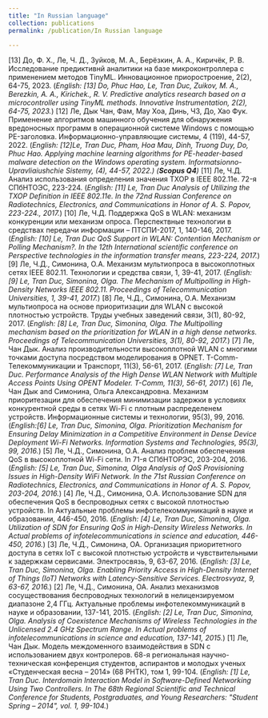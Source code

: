 ```yaml
---
title: "In Russian language"
collection: publications
permalink: /publication/In Russian language

---
```

[13] До, Ф. Х., Ле, Ч. Д., Зуйков, М. А., Берёзкин, А. А., Киричёк, Р. В. Исследование предиктивнй аналитики на базе микроконтроллера с применением методов TinyML. Инновационное приоростроение, 2(2), 64-75, 2023.
(_English: [13] Do, Phuc Hao, Le, Tran Duc, Zuikov, M. A., Berezkin, A. A., Kirichek., R. V. Predictive analytics research based on a microcontroller using TinyML methods. Innovative Instrumentation, 2(2), 64-75, 2023._)
[12] Ле, Дык Чан, Фам, Мау Хоа, Динь, ЧЗ, До, Хао Фук. Применение алгоритмов машинного обучения для обнаружения вредоносных программ в операционной системе Windows с помощью PE-заголовка. Информационно-управляющие системы, 4 (119), 44-57, 2022.
(_English: [12]Le, Tran Duc, Pham, Hoa Mau, Dinh, Truong Duy, Do, Phuc Hao. Applying machine learning algorithms for PE-header-based malware detection on the Windows operating system. Informatsionno-Upravliaiushchie Sistemy, (4), 44-57, 2022.) (**Scopus Q4**)_
[11] Ле, Ч.Д. Анализ использования определения значения TXOP в IEEE 802.11e. 72-я СПбНТОЭС, 223-224.
(_English: [11] Le, Tran Duc Analysis of Utilizing the TXOP Definition in IEEE 802.11e. In the 72nd Russian Conference on Radiotechnics, Electronics, and Communications in Honor of A. S. Popov, 223-224., 2017._)
[10] Ле, Ч.Д. Поддержка QoS в WLAN: механизм конкуренции или механизм опроса. Перспектвные технологии в средствах передачи информации – ПТСПИ-2017, 1, 140-146, 2017.
(_English: [10] Le, Tran Duc QoS Support in WLAN: Contention Mechanism or Polling Mechanism?. In the 12th International scientific conference on Perspective technologies in the information transfer means, 223-224, 2017._)
[9] Ле, Ч.Д., Симонина, О.А. Механизм мультиопроса в высокоплотных сетях IEEE 802.11. Технологии и средства связи, 1, 39-41, 2017.
(_English: [9] Le, Tran Duc, Simonina, Оlga. The Mechanism of Multipolling in High-Density Networks IEEE 802.11. Proceedings of Telecommunication Universities, 1, 39-41, 2017._)
[8] Ле, Ч.Д., Симонина, О.А. Механизм мультиопроса на основе приоритизации для WLAN с высокой плотностью устройств. Труды учебных заведений связи, 3(1), 80-92, 2017.
(_English: [8] Le, Tran Duc, Simonina, Olga. The Multipolling mechanism based on the prioritization for WLAN in a high dense networks. Proceedings of Telecommunication Universities, 3(1), 80-92, 2017._)
[7] Ле, Чан Дык. Анализ производительности высокоплотной WLAN с многими точками доступа посредством моделирования в OPNET. T-Comm-Телекоммуникации и Транспорт, 11(3), 56-61, 2017.
(_English: [7] Le, Tran Duc. Performance Analysis of the High Dense WLAN Network with Multiple Access Points Using OPENT Modeler. T-Comm, 11(3), 56-61, 2017._)
[6] Ле, Чан Дык and Симонина, Ольга Александровна. Механизм приоритезации для обеспечения минимизации задержки в условиях конкурентной среды в сетях Wi-Fi с плотным распределенем устройств. Информационные системы и технологии, 95(3), 99, 2016.
(_English:[6] Le, Tran Duc, Simonina, Olga. Prioritization Mechanism for Ensuring Delay Minimization in a Competitive Environment in Dense Device Deployment Wi-Fi Networks. Information Systems and Technologies, 95(3), 99, 2016._)
[5] Ле, Ч.Д., Симонина, О.А. Анализ проблем обеспечения QoS в высокоплотной Wi-Fi сети. In 71-я СПбНТОРЭС, 203-204, 2016.
(_English: [5] Le, Tran Duc, Simonina, Olga Analysis of QoS Provisioning Issues in High-Density WiFi Network. In the 71st Russian Conference on Radiotechnics, Electronics, and Communications in Honor of A. S. Popov, 203-204, 2016._)
[4] Ле, Ч.Д., Симонина, О.А. Использование SDN для обеспечения QoS в беспроводных сетях с высокой плотностью устройств. In Актуальные проблемы инфотелекоммуникаций в науке и образовании, 446-450, 2016.
(_English: [4] Le, Tran Duc, Simonina, Olga. Utilization of SDN for Ensuring QoS in High-Density Wireless Networks. In Actual problems of infotelecommunications in science and education, 446-450, 2016._)
[3] Ле, Ч.Д., Симонина, ОА. Организация приоритетного доступа в сетях IoT с высокой плотнстью устройств и чувствительными к задержкам сервисами. Электросвязь, 9, 63-67, 2016.
(_English: [3] Le, Tran Duc, Simonina, Olga. Enabling Priority Access in High-Density Internet of Things (IoT) Networks with Latency-Sensitive Services. Electrosvyaz, 9, 63-67, 2016._)
[2] Ле, Ч.Д., Симонина, ОА. Анализ механизмов сосуществования беспроводных технологий в нелицензируемом диапазоне 2,4 ГГц. Актуальные проблемы инфотелекоммуникаций в науке и образовании, 137-141, 2015.
(_English: [2] Le, Tran Duc, Simonina, Olga. Analysis of Coexistence Mechanisms of Wireless Technologies in the Unlicensed 2.4 GHz Spectrum Range. In Actual problems of infotelecommunications in science and education, 137-141, 2015._)
[1] Ле, Чан Дык. Модель междоменного взаимодействия в SDN с использованием двух контролеров. 68-я региональная научно-техническая конференция студентов, аспирантов и молодых ученых «Студенческая весна – 2014» (68 РНТК), том 1, 99-104.
(_English: [1] Le, Tran Duc. Interdomain Interaction Model in Software-Defined Networking Using Two Controllers. In The 68th Regional Scientific and Technical Conference for Students, Postgraduates, and Young Researchers: "Student Spring – 2014", vol. 1, 99-104._)
